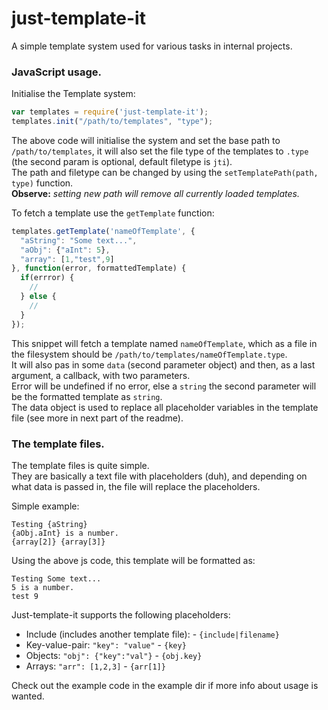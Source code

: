 just-template-it
=====================

A simple template system used for various tasks in internal projects.  

### JavaScript usage.

Initialise the Template system:

```javascript
var templates = require('just-template-it');
templates.init("/path/to/templates", "type");
```

The above code will initialise the system and set the base path to `/path/to/templates`, it will also set the file type of the templates to `.type` (the second param is optional, default filetype is `jti`).  
The path and filetype can be changed by using the `setTemplatePath(path, type)` function.  
**Observe:** *setting new path will remove all currently loaded templates.*

To fetch a template use the `getTemplate` function:

```javascript
templates.getTemplate('nameOfTemplate', {
  "aString": "Some text...",
  "aObj": {"aInt": 5},
  "array": [1,"test",9]
}, function(error, formattedTemplate) {
  if(errror) {
    //
  } else {
    //
  }
});
```
This snippet will fetch a template named `nameOfTemplate`, which as a file in the filesystem should be `/path/to/templates/nameOfTemplate.type`.  
It will also pas in some `data` (second parameter object) and then, as a last argument, a callback, with two parameters.  
Error will be undefined if no error, else a `string` the second parameter will be the formatted template as `string`.  
The data object is used to replace all placeholder variables in the template file (see more in next part of the readme).


### The template files.
The template files is quite simple.  
They are basically a text file with placeholders (duh), and depending on what data is passed in, the file will replace the placeholders.  

Simple example:
```
Testing {aString}
{aObj.aInt} is a number.
{array[2]} {array[3]}
```
Using the above js code, this template will be formatted as:
```
Testing Some text...
5 is a number.
test 9
```

Just-template-it supports the following placeholders:  

  * Include (includes another template file): - `{include|filename}`
  * Key-value-pair: `"key": "value"` - `{key}`
  * Objects: `"obj": {"key":"val"}` - `{obj.key}`
  * Arrays: `"arr": [1,2,3]` - `{arr[1]}`


Check out the example code in the example dir if more info about usage is wanted.
